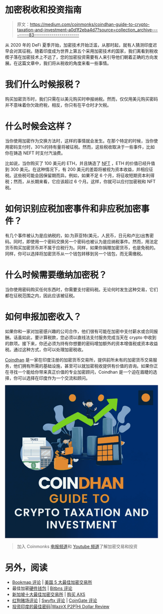 # 加密税收和投资指南

> 原文：<https://medium.com/coinmonks/coindhan-guide-to-crypto-taxation-and-investment-a0d1f2eba4d7?source=collection_archive---------83----------------------->

从 2020 年的 DeFi 夏季开始，加密技术开始泛滥，从那时起，就有人猜测印度迟早会对其征税。随着印度成为世界上第五个采用加密技术的国家，我们离看到税收楔子落在加密技术上不远了，您的加密投资需要有人来引导他们朝着正确的方向发展。在这篇文章中，我们将从税收的角度来看一些事情。

# 我们什么时候报税？

购买加密货币时，我们只需在以美元购买时申报纳税。然而，仅仅用美元购买密码并不意味着你欠政府税，相反，你只有在平仓时才欠税。

# 什么时候会这样？

当你使用加密作为交换方法时，这样的事情就会发生。在那个特定的时候，当你使用密码支付时，30%的持有量将被征税。然而，这些税收取决于一些事件，比如你在铸造 NEFT 时支付汽油费。

比如说，当你购买了 100 美元的 ETH，并且铸造了 [NFT](https://blog.coindhan.com/2022/02/24/top-nft-trends-to-dominate-2022-coindhan/) ，ETH 的价值已经升值到 300 美元。在这种情况下，有 200 美元的差距将被视为资本收益，并相应征税。这些税可能会因保留期而异。例如，如果不足 6 个月，将征收短期资本利得税；然而，从长期来看，它应该超过 6 个月。这样，你就可以应付加密税和 NFT 税。

# 如何识别应税加密事件和非应税加密事件？

有几个事件被认为是应纳税的，如:为菲亚特(美元，人民币，日元和卢比)出售密码。同时，即使用一个密码交换另一个密码也被认为是应纳税事件。然而，用法定货币购买加密货币并不属于应税行为。同样，如果你捐赠加密货币，也是免税的。同样，你可以选择将加密货币从一个钱包转移到另一个钱包，而无需缴税。

# 什么时候需要缴纳加密税？

当你使用密码购买任何东西时，你需要支付密码税。无论何时发生这种交易，它们都在征税范围之内，因此应该被征税。

# 如何申报加密收入？

如果你和一家对加密感兴趣的公司合作，他们很有可能在加密中支付薪水或合同报酬。话虽如此，要计算税款，您必须以直线法支付服务完成当天在 crypto 中收到的款项。接下来，你还必须为持有你想要的密码增加额外的资本增值税或资本收益税。通过这种方式，你可以处理加密税收。

[Coindhan](https://www.coindhan.com/) 是一家在印度注册的加密货币交易所，提供前所未有的加密货币交易服务，他们拥有所需的基础设施，甚至可以就加密税收提供有价值的咨询。如果你正在寻找一个能给你带来真正价值的专业加密顾问，Coindhan 是一个迫在眉睫的选择，你可以选择在印度作为一个交流和顾问。

![](img/3073436e8abd78f51d813b170032b9fa.png)

> 加入 Coinmonks [电报频道](https://t.me/coincodecap)和 [Youtube 频道](https://www.youtube.com/c/coinmonks/videos)了解加密交易和投资

# 另外，阅读

*   [Bookmap 评论](https://coincodecap.com/bookmap-review-2021-best-trading-software) | [美国 5 大最佳加密交易所](https://coincodecap.com/crypto-exchange-usa)
*   最佳加密[硬件钱包](/coinmonks/hardware-wallets-dfa1211730c6) | [Bitbns 评论](/coinmonks/bitbns-review-38256a07e161)
*   [新加坡十大最佳加密交易所](https://coincodecap.com/crypto-exchange-in-singapore) | [购买 AXS](https://coincodecap.com/buy-axs-token)
*   [红狗赌场评论](https://coincodecap.com/red-dog-casino-review) | [Swyftx 评论](https://coincodecap.com/swyftx-review) | [CoinGate 评论](https://coincodecap.com/coingate-review)
*   [投资印度的最佳密码](https://coincodecap.com/best-crypto-to-invest-in-india-in-2021)|[WazirX P2P](https://coincodecap.com/wazirx-p2p)|[Hi Dollar Review](https://coincodecap.com/hi-dollar-review)